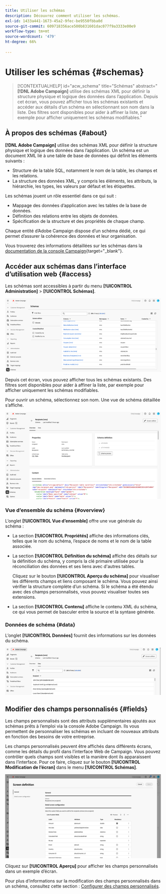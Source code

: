 ```yaml
---
title: Utiliser les schémas
description: Découvrez comment utiliser les schémas.
exl-id: 1433a441-1673-45a2-9fec-be9550fbba0d
source-git-commit: 609718356ace500b831601dac077f9a3333e00e9
workflow-type: tm+mt
source-wordcount: '479'
ht-degree: 66%

---
```


# Utiliser les schémas {#schemas}

>[!CONTEXTUALHELP]
>id="acw_schema"
>title="Schémas"
>abstract="**[!DNL Adobe Campaign]** utilise des schémas XML pour définir la structure physique et logique des données dans l’application. Depuis cet écran, vous pouvez afficher tous les schémas existants et accéder aux détails d’un schéma en sélectionnant son nom dans la liste. Des filtres sont disponibles pour aider à affiner la liste, par exemple pour afficher uniquement les schémas modifiables."

## À propos des schémas {#about}

**[!DNL Adobe Campaign]** utilise des schémas XML pour définir la structure physique et logique des données dans l’application. Un schéma est un document XML lié à une table de base de données qui définit les éléments suivants :

* Structure de la table SQL, notamment le nom de la table, les champs et les relations.
* La structure des données XML, y compris les éléments, les attributs, la hiérarchie, les types, les valeurs par défaut et les étiquettes.

Les schémas jouent un rôle essentiel dans ce qui suit :

* Mappage des données d’application avec les tables de la base de données.
* Définition des relations entre les objets de données.
* Spécification de la structure et des propriétés de chaque champ.

Chaque entité d’Adobe Campaign dispose d’un schéma dédié, ce qui permet d’assurer la cohérence des données et leur organisation.

Vous trouverez des informations détaillées sur les schémas dans la [documentation de la console Campaign](https://experienceleague.adobe.com/fr/docs/campaign/campaign-v8/developer/shemas-forms/schemas){target="_blank"}.

## Accéder aux schémas dans l’interface d’utilisation web {#access}

Les schémas sont accessibles à partir du menu **[!UICONTROL Administration]** > **[!UICONTROL Schémas]**.

![Écran de liste des schémas affichant les schémas et les filtres disponibles](assets/schemas-list.png)

Depuis cet écran, vous pouvez afficher tous les schémas existants. Des filtres sont disponibles pour aider à affiner la liste, par exemple pour afficher uniquement les schémas modifiables.

Pour ouvrir un schéma, sélectionnez son nom. Une vue de schéma détaillée s’affiche.

![Écran de détails du schéma affichant les propriétés et le contenu du schéma](assets/schema-details.png)

### Vue d’ensemble du schéma {#overview}

L’onglet **[!UICONTROL Vue d’ensemble]** offre une vue générale du schéma :

* La section **[!UICONTROL Propriétés]** affiche des informations clés, telles que le nom du schéma, l’espace de noms et le nom de la table associée.

* La section **[!UICONTROL Définition du schéma]** affiche des détails sur la définition du schéma, y compris la clé primaire utilisée pour la réconciliation des données et ses liens avec d&#39;autres tables.

  Cliquez sur le bouton **[!UICONTROL Aperçu du schéma]** pour visualiser les différents champs et liens composant le schéma. Vous pouvez ainsi vérifier la structure complète d’un schéma. Si le schéma a été étendu avec des champs personnalisés, vous pouvez visualiser toutes ses extensions.

* La section **[!UICONTROL Contenu]** affiche le contenu XML du schéma, ce qui vous permet de basculer entre la source et la syntaxe générée.

### Données de schéma {#data}

L’onglet **[!UICONTROL Données]** fournit des informations sur les données du schéma.

![Onglet Données de schéma présentant la structure et les attributs des données](assets/schemas-data.png)

## Modifier des champs personnalisés {#fields}

Les champs personnalisés sont des attributs supplémentaires ajoutés aux schémas prêts à l’emploi via la console Adobe Campaign. Ils vous permettent de personnaliser les schémas en incluant de nouveaux attributs en fonction des besoins de votre entreprise.

Les champs personnalisés peuvent être affichés dans différents écrans, comme les détails du profil dans l’interface Web de Campaign. Vous pouvez contrôler quels champs sont visibles et la manière dont ils apparaissent dans l’interface. Pour ce faire, cliquez sur le bouton **[!UICONTROL Modification de l’écran]** dans le menu **[!UICONTROL Schémas]**.

![Écran de champs personnalisés affichant les attributs modifiables](assets/schemas-custom.png)

Cliquez sur **[!UICONTROL Aperçu]** pour afficher les champs personnalisés dans un exemple d’écran.

Pour plus d’informations sur la modification des champs personnalisés dans un schéma, consultez cette section : [Configurer des champs personnalisés](../administration/custom-fields.md).